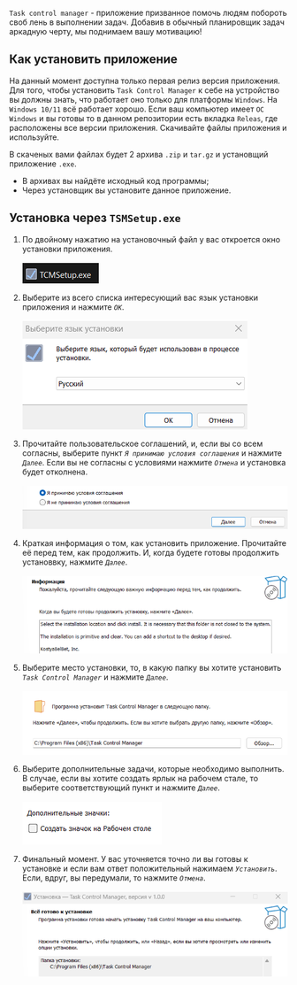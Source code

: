 `Task control manager` - приложение призванное помочь людям побороть своб лень в выполнении задач. Добавив в обычный планировщик задач аркадную черту, мы поднимаем вашу мотивацию!

## Как установить приложение
На данный момент доступна только первая релиз версия приложения. Для того, чтобы установить `Task Control Manager` к себе на устройство вы должны знать, 
что работает оно только для платформы `Windows`. На `Windows 10/11` всё работает хорошо. Если ваш компьютер имеет `ОС Windows` и вы готовы то в данном репозитории есть вкладка `Releas`, где расположены все версии приложения. Скачивайте файлы приложения и используйте.

В скаченых вами файлах будет 2 архива `.zip` и `tar.gz` и установщий приложение `.exe`.
 - В архивах вы найдёте исходный код программы;
 - Через установщик вы установите данное приложение.

 ## Установка через `TSMSetup.exe`
 1. По двойному нажатию на установочный файл у вас откроется окно установки приложения. </br> </br>
 ![alt text](ReadMe.mdImg/image.png) </br>
 
 2. Выберите из всего списка интересующий вас язык установки приложения и нажмите _`ОК`_. </br> </br>
 ![alt text](ReadMe.mdImg/image-1.png) </br>
 
 3. Прочитайте пользовательское соглашений, и, если вы со всем согласны, выберите пункт _`Я принимаю условия соглашения`_ и нажмите _`Далее`_. Если вы не согласны с условиями нажмите _`Отмена`_ и установка будет отколнена. </br> </br>
 ![alt text](ReadMe.mdImg/image-2.png) </br>
 
 4. Краткая информация о том, как установить приложение. Прочитайте её перед тем, как продолжить. И, когда будете готовы продолжить установвку, нажмите _`Далее`_. </br> </br>
 ![alt text](ReadMe.mdImg/image-3.png) </br>
 
 5. Выберите место установки, то, в какую папку вы хотите установить _`Task Control Manager`_ и нажмите _`Далее`_. </br> </br>
 ![alt text](ReadMe.mdImg/image-4.png) </br>
 
 6. Выберите дополнительные задачи, которые необходимо выполнить. В случае, если вы хотите создать ярлык на рабочем стале, то выберите соответствующий пункт и нажмите _`Далее`_. </br> </br>
 ![alt text](ReadMe.mdImg/image-5.png) </br>
 
 7. Финальный момент. У вас уточняется точно ли вы готовы к установке и если вам ответ положительный нажимаем _`Установить`_. Если, вдруг, вы передумали, то нажмите _`Отмена`_. </br> </br>
 ![alt text](ReadMe.mdImg/image-6.png) </br>

 